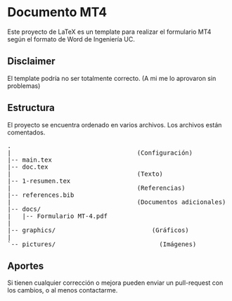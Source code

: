 Documento MT4
===================
Este proyecto de LaTeX es un template para realizar el formulario MT4 según el formato de Word de Ingeniería UC.


Disclaimer
----------
El template podría no ser totalmente correcto. (A mi me lo aprovaron sin problemas)


Estructura
----------
El proyecto se encuentra ordenado en varios archivos.
Los archivos están comentados.

<pre>.
|                                  (Configuración)
|-- main.tex
|-- doc.tex
|                                  (Texto)
|-- 1-resumen.tex
|                                  (Referencias)
|-- references.bib
|                                  (Documentos adicionales)
|-- docs/
|   |-- Formulario MT-4.pdf
|                                  
|-- graphics/			               (Gráficos)
|                                  
`-- pictures/			 		 	 	 (Imágenes)
</pre>


Aportes
-------
Si tienen cualquier corrección o mejora pueden enviar un pull-request con los
cambios, o al menos contactarme.

